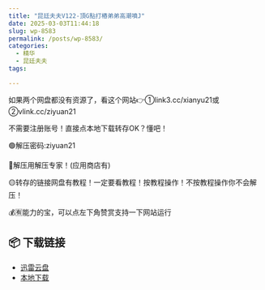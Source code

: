 ```yaml
---
title: "昆廷夫夫V122-頂G點打樁弟弟高潮噴J"
date: 2025-03-03T11:44:18
slug: wp-8583
permalink: /posts/wp-8583/
categories:
  - 精华
  - 昆廷夫夫
tags:

---
```


如果两个网盘都没有资源了，看这个网站👉①link3.cc/xianyu21或②vlink.cc/ziyuan21

不需要注册账号！直接点本地下载转存OK？懂吧！

🟢解压密码:ziyuan21

🔵解压用解压专家！(应用商店有)

🟡转存的链接网盘有教程！一定要看教程！按教程操作！不按教程操作你不会解压！

💰🈶能力的宝，可以点左下角赞赏支持一下网站运行

## 📦 下载链接
- [迅雷云盘](https://blziyuan21.com/pay-download/8583?key=39875d1a2a&down_id=0)
- [本地下载](https://blziyuan21.com/pay-download/8583?key=39875d1a2a&down_id=1)

